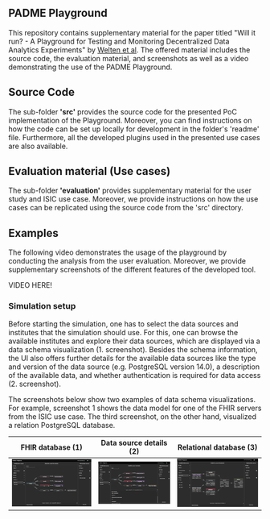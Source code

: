 ## PADME Playground

This repository contains supplementary material for the paper titled "Will it run? - A Playground for Testing and Monitoring Decentralized Data Analytics Experiments" by [Welten et al](). The offered material includes the source code, the evaluation material, and screenshots as well as a video demonstrating the use of the PADME Playground.

## Source Code
The sub-folder **'src'** provides the source code for the presented PoC implementation of the Playground. Moreover, you can find instructions on how the code can be set up locally for development in the folder's 'readme' file. Furthermore, all the developed plugins used in the presented use cases are also available.

## Evaluation material (Use cases)

The sub-folder **'evaluation'** provides supplementary material for the user study and ISIC use case. Moreover, we provide instructions on how the use cases can be replicated using the source code from the 'src' directory.

## Examples

The following video demonstrates the usage of the playground by conducting the analysis from the user evaluation. Moreover, we provide supplementary screenshots of the different features of the developed tool.

VIDEO HERE!

### Simulation setup

Before starting the simulation, one has to select the data sources and institutes that the simulation should use. For this, one can browse the available institutes and explore their data sources, which are displayed via a data schema visualization (1. screenshot). Besides the schema information, the UI also offers further details for the available data sources like the type and version of the data source (e.g. PostgreSQL version 14.0), a description of the available data, and whether authentication is required for data access (2. screenshot).

The screenshots below show two examples of data schema visualizations. For example, screenshot 1 shows the data model for one of the FHIR servers from the ISIC use case. The third screenshot, on the other hand, visualized a relation PostgreSQL database.

FHIR database (1)            |  Data source details (2) | Relational database (3)
:-------------------------:|:-------------------------:|:-------------------------:
![Image](/img/setup.png "Simulation setup") |  ![Image](/img/setup2.png "Data source details") | ![Image](/img/setup3.png "PostgreSQL")



